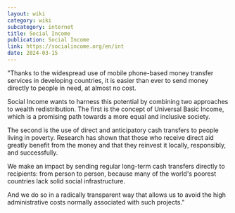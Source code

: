 ```yaml
---
layout: wiki
category: wiki
subcategory: internet
title: Social Income
publication: Social Income
link: https://socialincome.org/en/int
date: 2024-03-15
---
```


"Thanks to the widespread use of mobile phone-based money transfer services in developing countries, it is easier than ever to send money directly to people in need, at almost no cost.

Social Income wants to harness this potential by combining two approaches to wealth redistribution. The first is the concept of Universal Basic Income, which is a promising path towards a more equal and inclusive society.

The second is the use of direct and anticipatory cash transfers to people living in poverty. Research has shown that those who receive direct aid greatly benefit from the money and that they reinvest it locally, responsibly, and successfully.

We make an impact by sending regular long-term cash transfers directly to recipients: from person to person, because many of the world's poorest countries lack solid social infrastructure.

And we do so in a radically transparent way that allows us to avoid the high administrative costs normally associated with such projects."
